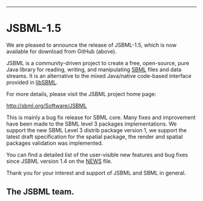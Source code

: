 -------------------------
# JSBML-1.5


We are pleased to announce the release of JSBML-1.5, which is now available for download from GitHub (above).

JSBML is a community-driven project to create a free, open-source, pure Java library for reading, writing, and manipulating
[SBML](http://sbml.org) files and data streams. It is an alternative to the mixed Java/native code-based interface provided 
in [libSBML](http://sbml.org/Software/libSBML).

For more details, please visit the JSBML project home page:

<http://sbml.org/Software/JSBML>

This is mainly a bug fix release for SBML core. Many fixes and improvement have been made to the SBML level 3 packages implementations. We support the new SBML Level 3 distrib package version 1, we support the latest draft specification for the spatial package, the render and spatial packages validation was implemented.

You can find a detailed list of the user-visible new features and bug fixes since JSBML version 1.4 on the [NEWS](NEWS.md) file.

Thank you for your interest and support of JSBML and SBML in general.

## The JSBML team.
 
